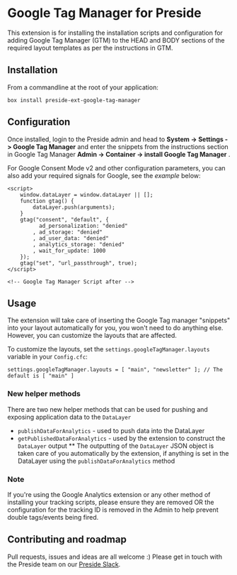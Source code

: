 # Google Tag Manager for Preside

This extension is for installing the installation scripts and configuration for adding Google Tag Manager (GTM) to the HEAD and BODY sections of the required layout templates as per the instructions in GTM.


## Installation

From a commandline at the root of your application:

```
box install preside-ext-google-tag-manager
```

## Configuration

Once installed, login to the Preside admin and head to **System -> Settings -> Google Tag Manager** and enter the snippets from the instructions section in Google Tag Manager **Admin -> Container -> install Google Tag Manager** .

For Google Consent Mode v2 and other configuration parameters, you can also add your required signals for Google, see the _example_ below:

```
<script>
    window.dataLayer = window.dataLayer || [];
    function gtag() {
        dataLayer.push(arguments);
    }
    gtag("consent", "default", {
          ad_personalization: "denied"
        , ad_storage: "denied"
        , ad_user_data: "denied"
        , analytics_storage: "denied"
        , wait_for_update: 1000
    });
    gtag("set", "url_passthrough", true);
</script>

<!-- Google Tag Manager Script after -->
```

## Usage

The extension will take care of inserting the Google Tag manager "snippets" into your layout automatically for you, you won't need to do anything else. However, you can customize the layouts that are affected.

To customize the layouts, set the `settings.googleTagManager.layouts` variable in your `Config.cfc`:

```
settings.googleTagManager.layouts = [ "main", "newsletter" ]; // The default is [ "main" ]
```

### New helper methods
There are two new helper methods that can be used for pushing and exposing application data to the `DataLayer`

* `publishDataForAnalytics` - used to push data into the DataLayer
* `getPublishedDataForAnalytics` - used by the extension to construct the `DataLayer` output
** The outputting of the `DataLayer` JSON object is taken care of you automatically by the extension, if anything is set in the DataLayer using the `publishDataForAnalytics` method

### Note
If you're using the Google Analytics extension or any other method of installing your tracking scripts, please ensure they are removed OR the configuration for the tracking ID is removed in the Admin to help prevent double tags/events being fired.

## Contributing and roadmap

Pull requests, issues and ideas are all welcome :)
Please get in touch with the Preside team on our [Preside Slack](https://presidecms-slack.herokuapp.com/).